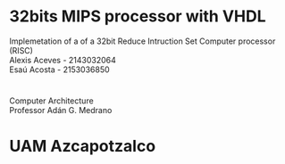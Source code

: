 # 32bits MIPS processor with VHDL
Implemetation of a of a 32bit Reduce Intruction Set Computer processor (RISC)    
Alexis Aceves - 2143032064    
Esaú Acosta - 2153036850    
# ####
Computer Architecture  
Professor Adán G. Medrano   
# UAM Azcapotzalco
